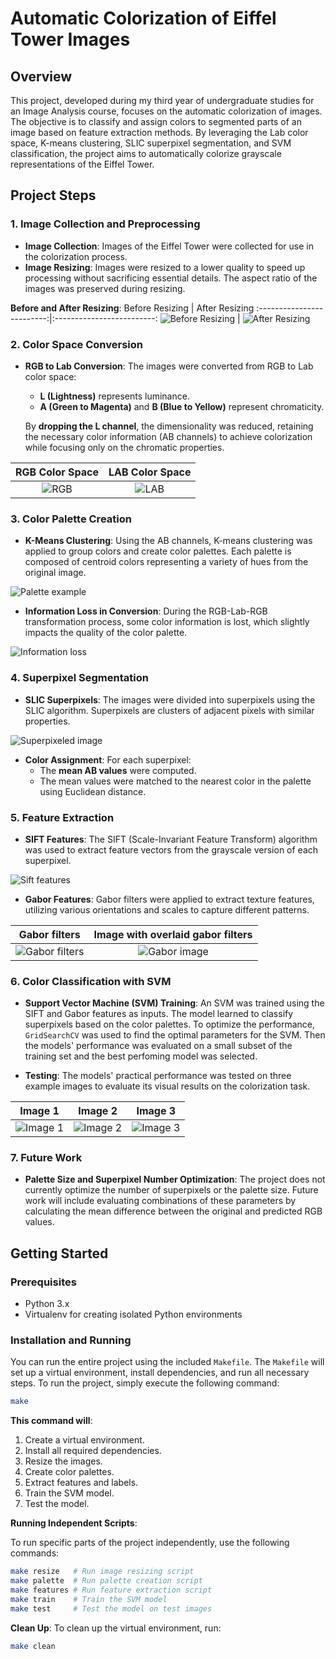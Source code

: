 # Automatic Colorization of Eiffel Tower Images

## Overview

This project, developed during my third year of undergraduate studies for an Image Analysis course, focuses on the automatic colorization of images. The objective is to classify and assign colors to segmented parts of an image based on feature extraction methods. By leveraging the Lab color space, K-means clustering, SLIC superpixel segmentation, and SVM classification, the project aims to automatically colorize grayscale representations of the Eiffel Tower.

## Project Steps

### 1. Image Collection and Preprocessing

- **Image Collection**: Images of the Eiffel Tower were collected for use in the colorization process.
- **Image Resizing**: Images were resized to a lower quality to speed up processing without sacrificing essential details. The aspect ratio of the images was preserved during resizing.

**Before and After Resizing**:
Before Resizing            |  After Resizing
:-------------------------:|:-------------------------:
![Before Resizing](original_images/alex-ovs-UDyF0_Frxqs-unsplash.jpg)  |  ![After Resizing](resized_images/alex-ovs-UDyF0_Frxqs-unsplash.jpg)

### 2. Color Space Conversion

- **RGB to Lab Conversion**: The images were converted from RGB to Lab color space:
  - **L (Lightness)** represents luminance.
  - **A (Green to Magenta)** and **B (Blue to Yellow)** represent chromaticity.
  
  By **dropping the L channel**, the dimensionality was reduced, retaining the necessary color information (AB channels) to achieve colorization while focusing only on the chromatic properties.

RGB Color Space            |  LAB Color Space
:-------------------------:|:-------------------------:
![RGB](resized_images/alex-ovs-UDyF0_Frxqs-unsplash.jpg)  |  ![LAB](data/lab_images/alex-ovs-UDyF0_Frxqs-unsplash.jpg)

### 3. Color Palette Creation

- **K-Means Clustering**: Using the AB channels, K-means clustering was applied to group colors and create color palettes. Each palette is composed of centroid colors representing a variety of hues from the original image.

![Palette example](data/palette_plots/palette_8_colors.png)

- **Information Loss in Conversion**: During the RGB-Lab-RGB transformation process, some color information is lost, which slightly impacts the quality of the color palette.

![Information loss](data/example_loss_quality.jpg)

### 4. Superpixel Segmentation

- **SLIC Superpixels**: The images were divided into superpixels using the SLIC algorithm. Superpixels are clusters of adjacent pixels with similar properties.

![Superpixeled image](data/superpixeled_images/alex-ovs-UDyF0_Frxqs-unsplash.jpg_divided_by_20_superpixels.png)

- **Color Assignment**: For each superpixel:
  - The **mean AB values** were computed.
  - The mean values were matched to the nearest color in the palette using Euclidean distance.

### 5. Feature Extraction

- **SIFT Features**: The SIFT (Scale-Invariant Feature Transform) algorithm was used to extract feature vectors from the grayscale version of each superpixel.

![Sift features](data/sift.png)

- **Gabor Features**: Gabor filters were applied to extract texture features, utilizing various orientations and scales to capture different patterns.

Gabor filters            |  Image with overlaid gabor filters
:-------------------------:|:-------------------------:
![Gabor filters](data/gabor_filters.png)  |  ![Gabor image](data/gabor_image.png)

### 6. Color Classification with SVM

- **Support Vector Machine (SVM) Training**: An SVM was trained using the SIFT and Gabor features as inputs. The model learned to classify superpixels based on the color palettes. To optimize the performance, `GridSearchCV` was used to find the optimal parameters for the SVM. Then the models' performance was evaluated on a small subset of the training set and the best perfoming model was selected.

- **Testing**: The models' practical performance was tested on three example images to evaluate its visual results on the colorization task.


Image 1          |  Image 2 | Image 3
:-------------------------:|:-------------------------:|:-------------------------:
![Image 1](data/results/test_img1_palette64_superpixels100.png)  |  ![Image 2](data/results/test_img2_palette8_superpixels50.png) | ![Image 3](data/results/test_img3_palette8_superpixels100.png)

### 7. Future Work

- **Palette Size and Superpixel Number Optimization**: The project does not currently optimize the number of superpixels or the palette size. Future work will include evaluating combinations of these parameters by calculating the mean difference between the original and predicted RGB values.

## Getting Started

### Prerequisites

- Python 3.x
- Virtualenv for creating isolated Python environments

### Installation and Running

You can run the entire project using the included `Makefile`. The `Makefile` will set up a virtual environment, install dependencies, and run all necessary steps. To run the project, simply execute the following command:

```bash
make
```

**This command will**:

1. Create a virtual environment.
2. Install all required dependencies.
3. Resize the images.
4. Create color palettes.
5. Extract features and labels.
6. Train the SVM model.
7. Test the model.

**Running Independent Scripts**:

To run specific parts of the project independently, use the following commands:

```bash
make resize   # Run image resizing script
make palette  # Run palette creation script
make features # Run feature extraction script
make train    # Train the SVM model
make test     # Test the model on test images
```

**Clean Up**:
To clean up the virtual environment, run:

```bash
make clean
```
